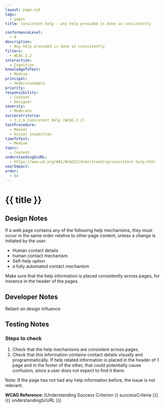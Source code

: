 ```yaml
---
layout: page.njk
tags:
  - pages
title: Consistent help - any help provided is done so consistently

conformanceLevel:
  - A
description:
  - Any help provided is done so consistently
filters:
  - WCAG 2.2
interaction:
  - Cognition
knowledgeToTest:
  - Medium
principal:
  - Understandable
priority:
responsibility:
  - Content
  - Designer
severity:
  - Moderate
successCriteria:
  - 3.2.6 Consistent Help (WCAG 2.2)
testProcedure:
  - Manual
  - Visual inspection
timeToTest:
  - Medium
topic:
  - Content
understandingScURL:
  - https://www.w3.org/WAI/WCAG22/Understanding/consistent-help.html
userImpact:
order:
  - 64
---
```


# {{ title }}

## Design Notes

If a web page contains any of the following help mechanisms, they must occur in the same order relative to other page content, unless a change is initiated by the user.

- Human contact details
- human contact mechanism
- Self-help option
- a fully automated contact mechanism

Make sure that the help information is placed consistently across pages, for instance in the header of the pages.

## Developer Notes

Reliant on design influence

## Testing Notes

### Steps to check

1. Check that the help mechanisms are consistent across pages.
2. Check that this information contains contact details visually and programmatically. If help related information is placed in the header of 1 page and in the footer of the other, that could potentially cause confusion, since a user does not expect to find it there.

Note: If the page has not had any help information before, the issue is not relevant.

**WCAG Reference:** [Understanding Success Criterion {{ successCriteria }}]({{ understandingScURL }})
